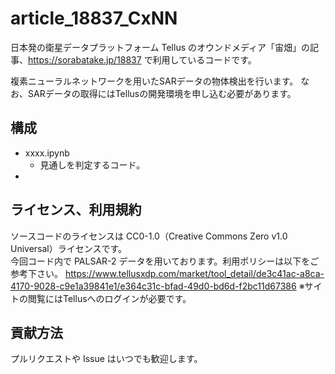 # article_18837_CxNN
日本発の衛星データプラットフォーム Tellus のオウンドメディア「宙畑」の記事、https://sorabatake.jp/18837 で利用しているコードです。

複素ニューラルネットワークを用いたSARデータの物体検出を行います。
なお、SARデータの取得にはTellusの開発環境を申し込む必要があります。

## 構成
- xxxx.ipynb
  - 見通しを判定するコード。
- 

## ライセンス、利用規約
ソースコードのライセンスは CC0-1.0（Creative Commons Zero v1.0 Universal）ライセンスです。  
今回コード内で PALSAR-2 データを用いております。利用ポリシーは以下をご参考下さい。
https://www.tellusxdp.com/market/tool_detail/de3c41ac-a8ca-4170-9028-c9e1a39841e1/e364c31c-bfad-49d0-bd6d-f2bc11d67386
※サイトの閲覧にはTellusへのログインが必要です。

## 貢献方法
プルリクエストや Issue はいつでも歓迎します。
